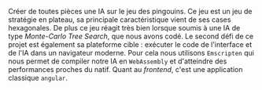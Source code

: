 Créer de toutes pièces une IA sur le jeu des pingouins. Ce jeu est un jeu de stratégie en plateau, sa principale caractéristique vient de ses cases hexagonales. De plus ce jeu réagit très bien lorsque soumis à une IA de type _Monte-Carlo Tree Search_, que nous avons codé. Le second défi de ce projet est également sa plateforme cible : exécuter le code de l'interface et de l'IA dans un navigateur moderne. Pour cela nous utilisons `Emscripten` qui nous permet de compiler notre IA en `WebAssembly` et d'atteindre des performances proches du natif. Quant au _frontend_, c'est une application classique `angular`.